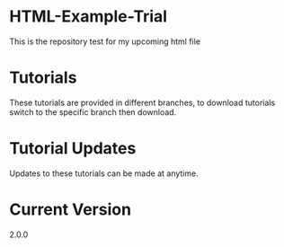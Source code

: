 # HTML-Example-Trial
This is the repository test for my upcoming html file
# Tutorials
These tutorials are provided in different branches, to download tutorials switch to the specific branch then download.
# Tutorial Updates
Updates to these tutorials can be made at anytime.
# Current Version
2.0.0
